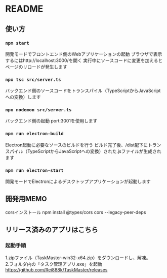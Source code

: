 # README


## 使い方

### `npm start`

開発モードでフロントエンド側のWebアプリケーションの起動
ブラウザで表示するにはhttp://localhost:3000/を開く
実行中にソースコードに変更を加えるとページのリロードが発生します

### `npx tsc src/server.ts`

バックエンド側のソースコードをトランスパイル（TypeScriptからJavaScriptへの変換）します

### `npx nodemon src/server.ts`

バックエンド側の起動
port:3001を使用します

### `npm run electron-build`

Electron起動に必要なソースのビルドを行う
ビルド完了後、/dist配下にトランスパイル（TypeScriptからJavaScriptへの変換）された.jsファイルが生成されます

### `npm run electron-start`

開発モードでElectronによるデスクトップアプリケーションが起動します

## 開発用MEMO

corsインストール
npm install @types/cors cors --legacy-peer-deps

## リリース済みのアプリはこちら

### 起動手順
1.zipファイル（TaskMaster-win32-x64.zip）をダウンロードし、解凍。  
2.フォルダ内の「タスク管理アプリ.exe」を起動  
https://github.com/Rei888k/TaskMaster/releases
